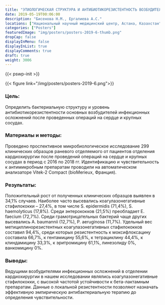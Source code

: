 ```yaml
---
title: "ЭТИОЛОГИЧЕСКАЯ СТРУКТУРА И АНТИБИОТИКОРЕЗИСТЕНТНОСТЬ ВОЗБУДИТЕЛЕЙ ИНФЕКЦИОННЫХ ОСЛОЖНЕНИЙ ПОСЛЕ КАРДИОХИРУРГИЧЕСКИХ ОПЕРАЦИЙ"
date: 2019-05-19T00:06:00
description: "Бисенова Н.М., Ергалиева А.С."
locations: ["Национальный научный медицинский центр, Астана, Казахстан"]
categories: ["Posters"]
featuredImage: "img/posters/posters-2019-6-thumb.png"
dropCap: false
displayInMenu: false
displayInList: true
displayComments: true
draft: true
weight: 3006
---
```



{{< pswp-init >}}

{{< figure link="/img/posters/posters-2019-6.png">}}


### Цель:

Определить бактериальную структуру и уровень антибиотикорезистентности основных возбудителей инфекционных осложнений после проведенных операций на сердце и крупных сосудах.

### Материалы и методы: 

Проведено проспективное микробиологическое исследование 299 клинических образцов раневого отделяемого от пациентов отделения кардиохирургии после проведений операций на сердце и крупных сосудах в период с 2016 по 2018 гг. Идентификацию и чувствительность к антимикробным препаратам проводили на автоматическом анализаторе Vitek-2 Compact (bioMerieux, Франция).

### Результаты: 

Положительный рост от полученных клинических образцов выявлен в 34,1% случаев. Наиболее часто высевались коагулазонегативные стафилококки – 27,4%, в том числе S. epidermidis (71,4%), S. haemolyticus (17,8%). Среди энтерококков (21,5%) преобладает E. faecium (72,7%). Среди грамотрицательных бактерий чаще других высевались A. baumannii (12,7%), P. aeruginosa (11,7%). Удельный вес метициллинорезистентных коагулазонегативных стафилококков составил 94,4%, среди которых резистентность к моксифлоксацину составила 66,7%, к гентамицину 55,6%, к тетрациклину 44,4%, к клиндамицину 33,3%, к эритромицину 61,1%, линезолиду 0%, ванкомицину 0%.

### Выводы: 

Ведущими возбудителями инфекционных осложнений в отделении кардиохирургии в нашем исследовании являлись коагулазонегативные стафилококки, с высокой частотой устойчивости к бета-лактамным препаратам. Данные о локальной резистентности позволяют назначать эффективную эмпирическую антибактериальную терапию до определения чувствительности.